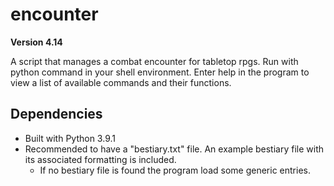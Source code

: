 # encounter

**Version 4.14**

A script that manages a combat encounter for tabletop rpgs.
Run with python command in your shell environment.
Enter help in the program to view a list of available commands and their functions.

## Dependencies
* Built with Python 3.9.1
* Recommended to have a "bestiary.txt" file. An example bestiary file with its associated formatting is included.
  * If no bestiary file is found the program load some generic entries.

